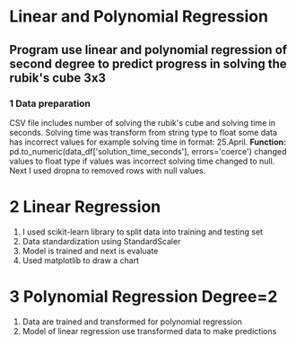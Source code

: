 # Linear and Polynomial Regression
## Program use linear and polynomial regression of second degree to predict progress in solving the rubik's cube 3x3 
### 1 Data preparation
CSV file includes number of solving the rubik's cube and solving time in seconds.
Solving time was transform from string type to float some data has incorrect values for example solving time in format: 25.April. 
**Function:** pd.to_numeric(data_df['solution_time_seconds'], errors='coerce') changed values to float type if values was incorrect solving time changed to null.
Next I used dropna to removed rows with null values.
# 2 Linear Regression
1. I used scikit-learn library to split data into training and testing set
2. Data standardization using StandardScaler
3. Model is trained and next is evaluate
4. Used matplotlib to draw a chart
# 3 Polynomial Regression Degree=2
1. Data are trained and transformed for polynomial regression
2. Model of linear regression use transformed data to make predictions
